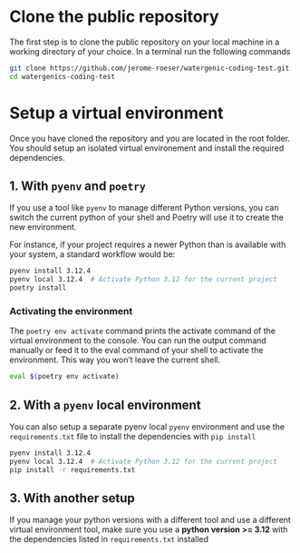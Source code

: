 # Clone the public repository

The first step is to clone the public repository on your local machine in a
working directory of your choice.
In a terminal run the following commands
``` bash
git clone https://github.com/jerome-roeser/watergenic-coding-test.git
cd watergenics-coding-test
```

# Setup a virtual environment
Once you have cloned the repository and you are located in the root folder. You
should setup an isolated virtual environement and install the required dependencies.

## 1. With `pyenv` and `poetry`

If you use a tool like `pyenv` to manage different Python versions, you can switch the current python of your shell and Poetry will use it to create the new environment.

For instance, if your project requires a newer Python than is available with your system, a standard workflow would be:

``` bash
pyenv install 3.12.4
pyenv local 3.12.4  # Activate Python 3.12 for the current project
poetry install
```

### Activating the environment
The `poetry env activate` command prints the activate command of the virtual environment to the console. You can run the output command manually or feed it to the eval command of your shell to activate the environment. This way you won’t leave the current shell.

``` bash
eval $(poetry env activate)
```

## 2. With a `pyenv` local environment
You can also setup a separate pyenv local `pyenv` environment and use the `requirements.txt` file to install the dependencies with `pip install`
``` bash
pyenv install 3.12.4
pyenv local 3.12.4  # Activate Python 3.12 for the current project
pip install -r requirements.txt
```

## 3. With another setup
If you manage your python versions with a different tool and use a different
virtual environment tool, make sure you use a **python version >= 3.12** with the
dependencies listed in `requirements.txt` installed
